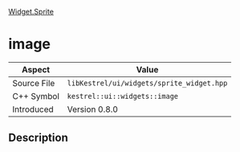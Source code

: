 [Widget.Sprite](index.md)
# image
| Aspect | Value |
| --- | --- |
| Source File | `libKestrel/ui/widgets/sprite_widget.hpp` |
| C++ Symbol | `kestrel::ui::widgets::image` |
| Introduced | Version 0.8.0 |
## Description
